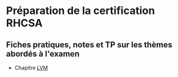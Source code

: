 # Préparation de la certification RHCSA
## Fiches pratiques, notes et TP sur les thèmes abordés à l'examen
- Chapitre [LVM](./lvm.md)
